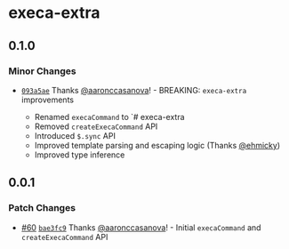 # execa-extra

## 0.1.0

### Minor Changes

- [`093a5ae`](https://github.com/aaronccasanova/aacc/commit/093a5ae98bc466682d34af2c0e4ceb85a3f4bc2d)
  Thanks [@aaronccasanova](https://github.com/aaronccasanova)! - BREAKING:
  `execa-extra` improvements

  - Renamed `execaCommand` to `# execa-extra
  - Removed `createExecaCommand` API
  - Introduced `$.sync` API
  - Improved template parsing and escaping logic (Thanks
    [@ehmicky](https://github.com/ehmicky))
  - Improved type inference

## 0.0.1

### Patch Changes

- [#60](https://github.com/aaronccasanova/aacc/pull/60)
  [`bae3fc9`](https://github.com/aaronccasanova/aacc/commit/bae3fc960302d73bd2a2c3096e123e603bf0551b)
  Thanks [@aaronccasanova](https://github.com/aaronccasanova)! - Initial
  `execaCommand` and `createExecaCommand` API

